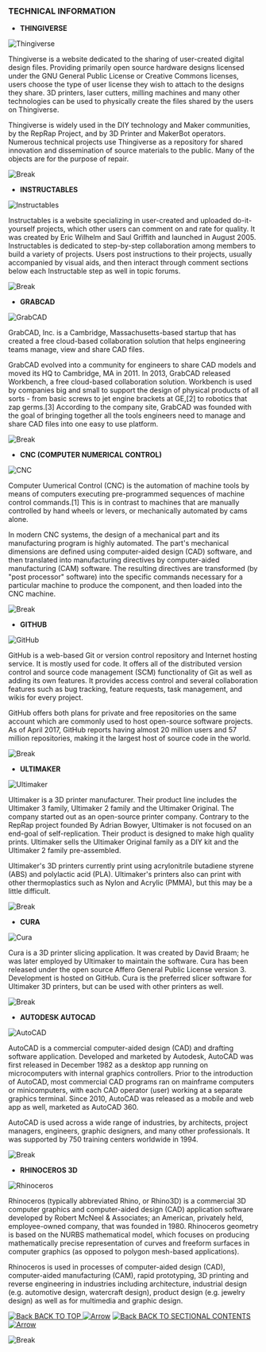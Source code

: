 ### TECHNICAL INFORMATION

- **THINGIVERSE**

![Thingiverse](https://www.3yourmind.com/hs-fs/hubfs/plugins/logos/thingiverse-logo.png?t=1501675384586&width=816&name=thingiverse-logo.png)

Thingiverse is a website dedicated to the sharing of user-created digital design files. Providing primarily open source hardware designs licensed under the GNU General Public License or Creative Commons licenses, users choose the type of user license they wish to attach to the designs they share. 3D printers, laser cutters, milling machines and many other technologies can be used to physically create the files shared by the users on Thingiverse.

Thingiverse is widely used in the DIY technology and Maker communities, by the RepRap Project, and by 3D Printer and MakerBot operators. Numerous technical projects use Thingiverse as a repository for shared innovation and dissemination of source materials to the public. Many of the objects are for the purpose of repair.

![Break](https://raw.githubusercontent.com/ameenkb/ameenkb.github.io/master/Images/Blank.png)

- **INSTRUCTABLES**

![Instructables](https://cdn.instructables.com/FYN/MBOI/GGC2UGB5/FYNMBOIGGC2UGB5.LARGE.gif)

Instructables is a website specializing in user-created and uploaded do-it-yourself projects, which other users can comment on and rate for quality. It was created by Eric Wilhelm and Saul Griffith and launched in August 2005. Instructables is dedicated to step-by-step collaboration among members to build a variety of projects. Users post instructions to their projects, usually accompanied by visual aids, and then interact through comment sections below each Instructable step as well in topic forums.

![Break](https://raw.githubusercontent.com/ameenkb/ameenkb.github.io/master/Images/Blank.png)

- **GRABCAD**

![GrabCAD](http://heroestoo.org/wp-content/uploads/2015/10/grabcad-logo-vector21.png)

GrabCAD, Inc. is a Cambridge, Massachusetts-based startup that has created a free cloud-based collaboration solution that helps engineering teams manage, view and share CAD files.

GrabCAD evolved into a community for engineers to share CAD models and moved its HQ to Cambridge, MA in 2011. In 2013, GrabCAD released Workbench, a free cloud-based collaboration solution. Workbench is used by companies big and small to support the design of physical products of all sorts - from basic screws to jet engine brackets at GE,[2] to robotics that zap germs.[3] According to the company site, GrabCAD was founded with the goal of bringing together all the tools engineers need to manage and share CAD files into one easy to use platform.

![Break](https://raw.githubusercontent.com/ameenkb/ameenkb.github.io/master/Images/Blank.png)

- **CNC (COMPUTER NUMERICAL CONTROL)**

![CNC](https://i.pinimg.com/originals/08/fd/88/08fd882dcd07b42ba686e7c25f5463aa.jpg)

Computer Uumerical Control (CNC) is the automation of machine tools by means of computers executing pre-programmed sequences of machine control commands.[1] This is in contrast to machines that are manually controlled by hand wheels or levers, or mechanically automated by cams alone.

In modern CNC systems, the design of a mechanical part and its manufacturing program is highly automated. The part's mechanical dimensions are defined using computer-aided design (CAD) software, and then translated into manufacturing directives by computer-aided manufacturing (CAM) software. The resulting directives are transformed (by "post processor" software) into the specific commands necessary for a particular machine to produce the component, and then loaded into the CNC machine.

![Break](https://raw.githubusercontent.com/ameenkb/ameenkb.github.io/master/Images/Blank.png)

- **GITHUB**

![GitHub](https://assets-cdn.github.com/images/modules/logos_page/GitHub-Logo.png)

GitHub is a web-based Git or version control repository and Internet hosting service. It is mostly used for code. It offers all of the distributed version control and source code management (SCM) functionality of Git as well as adding its own features. It provides access control and several collaboration features such as bug tracking, feature requests, task management, and wikis for every project.

GitHub offers both plans for private and free repositories on the same account which are commonly used to host open-source software projects. As of April 2017, GitHub reports having almost 20 million users and 57 million repositories, making it the largest host of source code in the world.

![Break](https://raw.githubusercontent.com/ameenkb/ameenkb.github.io/master/Images/Blank.png)

- **ULTIMAKER**

![Ultimaker](https://upload.wikimedia.org/wikipedia/en/thumb/9/93/Ultimaker_logo.svg/1280px-Ultimaker_logo.svg.png)

Ultimaker is a 3D printer manufacturer. Their product line includes the Ultimaker 3 family, Ultimaker 2 family and the Ultimaker Original. The company started out as an open-source printer company. Contrary to the RepRap project founded By Adrian Bowyer, Ultimaker is not focused on an end-goal of self-replication. Their product is designed to make high quality prints. Ultimaker sells the Ultimaker Original family as a DIY kit and the Ultimaker 2 family pre-assembled.

Ultimaker's 3D printers currently print using acrylonitrile butadiene styrene (ABS) and polylactic acid (PLA). Ultimaker's printers also can print with other thermoplastics such as Nylon and Acrylic (PMMA), but this may be a little difficult.

![Break](https://raw.githubusercontent.com/ameenkb/ameenkb.github.io/master/Images/Blank.png)

- **CURA**

![Cura](https://www.goprint3d.co.uk/wp/wp-content/uploads/2016/07/Cura1.png)

Cura is a 3D printer slicing application. It was created by David Braam; he was later employed by Ultimaker to maintain the software. Cura has been released under the open source Affero General Public License version 3. Development is hosted on GitHub. Cura is the preferred slicer software for Ultimaker 3D printers, but can be used with other printers as well.

![Break](https://raw.githubusercontent.com/ameenkb/ameenkb.github.io/master/Images/Blank.png)

- **AUTODESK AUTOCAD**

![AutoCAD](http://www.scan2cad.com/wp-content/uploads/2016/12/autodesk-autocad-logo-1024x334.png)

AutoCAD is a commercial computer-aided design (CAD) and drafting software application. Developed and marketed by Autodesk, AutoCAD was first released in December 1982 as a desktop app running on microcomputers with internal graphics controllers. Prior to the introduction of AutoCAD, most commercial CAD programs ran on mainframe computers or minicomputers, with each CAD operator (user) working at a separate graphics terminal. Since 2010, AutoCAD was released as a mobile and web app as well, marketed as AutoCAD 360.

AutoCAD is used across a wide range of industries, by architects, project managers, engineers, graphic designers, and many other professionals. It was supported by 750 training centers worldwide in 1994.

![Break](https://raw.githubusercontent.com/ameenkb/ameenkb.github.io/master/Images/Blank.png)

- **RHINOCEROS 3D**

![Rhinoceros](http://www.tilab.com.br/wp-content/uploads/2015/01/rhino.jpg)

Rhinoceros (typically abbreviated Rhino, or Rhino3D) is a commercial 3D computer graphics and computer-aided design (CAD) application software developed by Robert McNeel & Associates; an American, privately held, employee-owned company, that was founded in 1980. Rhinoceros geometry is based on the NURBS mathematical model, which focuses on producing mathematically precise representation of curves and freeform surfaces in computer graphics (as opposed to polygon mesh-based applications).

Rhinoceros is used in processes of computer-aided design (CAD), computer-aided manufacturing (CAM), rapid prototyping, 3D printing and reverse engineering in industries including architecture, industrial design (e.g. automotive design, watercraft design), product design (e.g. jewelry design) as well as for multimedia and graphic design.

[![Back](https://cdn0.iconfinder.com/data/icons/navigation-set-arrows-part-one/32/DoubleChevronUp-20.png) BACK TO TOP ![Arrow](https://cdn0.iconfinder.com/data/icons/navigation-set-arrows-part-one/32/DoubleChevronUp-20.png)](https://ameenkb.github.io/#contents)  [![Back](https://cdn0.iconfinder.com/data/icons/navigation-set-arrows-part-one/32/DoubleChevronUp-20.png) BACK TO SECTIONAL CONTENTS ![Arrow](https://cdn0.iconfinder.com/data/icons/navigation-set-arrows-part-one/32/DoubleChevronUp-20.png)](https://ameenkb.github.io/#sectional-contents)

![Break](https://raw.githubusercontent.com/ameenkb/ameenkb.github.io/master/Images/Blank.png)
